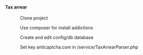 <h4>Tax arrear</h4>

<ul>
<ol>Clone project</ol>
<ol>Use composer for install addictions</ol>
<ol>Create and edit config/db database</ol>
<ol>Set key anticaptcha.com in /service/TaxArrearParser.php</ol>
</ul>
